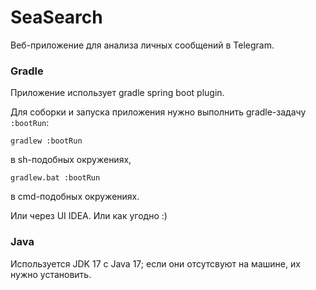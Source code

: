 # SeaSearch
Веб-приложение для анализа личных сообщений в Telegram.

### Gradle

Приложение использует gradle spring boot plugin.

Для соборки и запуска приложения нужно выполнить gradle-задачу `:bootRun`:
```
gradlew :bootRun
```
в sh-подобных окружениях,
```
gradlew.bat :bootRun
```
в cmd-подобных окружениях.

Или через UI IDEA. Или как угодно :)

### Java

Используется JDK 17 с Java 17; если они отсутсвуют на машине, их нужно установить.
